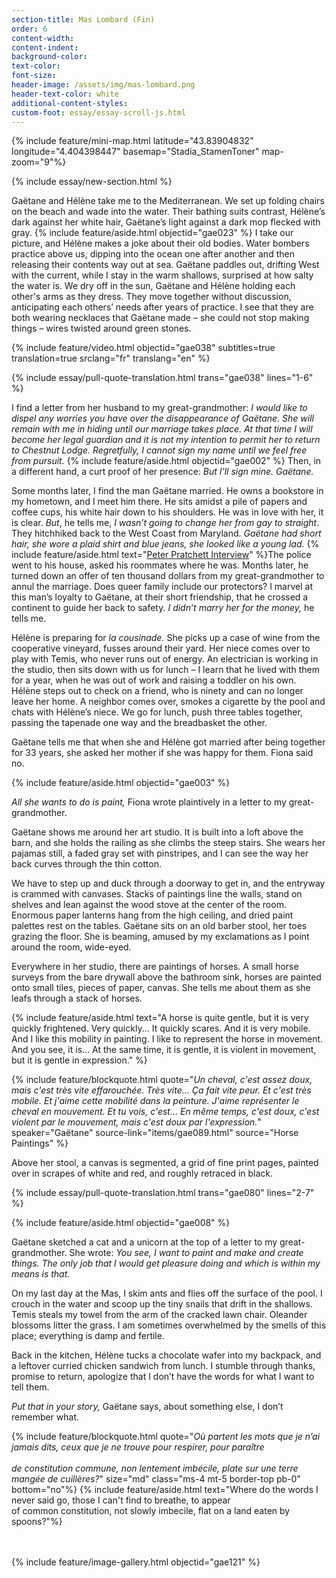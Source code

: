 ```yaml
---
section-title: Mas Lombard (Fin)
order: 6
content-width: 
content-indent: 
background-color: 
text-color: 
font-size:
header-image: /assets/img/mas-lombard.png
header-text-color: white
additional-content-styles:
custom-foot: essay/essay-scroll-js.html
---
```

<div class="row my-4" >
<div class="" markdown="1">

	
{% include feature/mini-map.html latitude="43.83904832" longitude="4.404398447" basemap="Stadia_StamenToner" map-zoom="9"%}

{% include essay/new-section.html %} 

Gaëtane and Hélène take me to the Mediterranean. We set up folding chairs on the beach and wade into the water. Their bathing suits contrast, Hélène’s dark against her white hair, Gaëtane’s light against a dark mop flecked with gray. {% include feature/aside.html objectid="gae023" %} I take our picture, and Hélène makes a joke about their old bodies. Water bombers practice above us, dipping into the ocean one after another and then releasing their contents way out at sea. Gaëtane paddles out, drifting West with the current, while I stay in the warm shallows, surprised at how salty the water is. We dry off in the sun, Gaëtane and Hélène holding each other's arms as they dress. They move together without discussion, anticipating each others’ needs after years of practice. I see that they are both wearing necklaces that Gaëtane made – she could not stop making things – wires twisted around green stones. 

{% include feature/video.html objectid="gae038" subtitles=true translation=true srclang="fr" translang="en" %}


{% include essay/pull-quote-translation.html trans="gae038" lines="1-6"  %}



I find a letter from her husband to my great-grandmother: *I would like to dispel any worries you have over the disappearance of Gaëtane. She will remain with me in hiding until our marriage takes place. At that time I will become her legal guardian and it is not my intention to permit her to return to Chestnut Lodge. Regretfully, I cannot sign my name until we feel free from pursuit.* {% include feature/aside.html objectid="gae002" %} Then, in a different hand, a curt proof of her presence: *But I’ll sign mine. Gaëtane.*

Some months later, I find the man Gaëtane married. He owns a bookstore in my hometown, and I meet him there. He sits amidst a pile of papers and coffee cups, his white hair down to his shoulders. He was in love with her, it is clear. *But*, he tells me, *I wasn’t going to change her from gay to straight*. They hitchhiked back to the West Coast from Maryland. *Gaëtane had short hair, she wore a plaid shirt and blue jeans, she looked like a young lad.* {% include feature/aside.html text="[Peter Pratchett Interview](/tender-spaces/items/gae110.html)" %}The police went to his house, asked his roommates where he was. Months later, he turned down an offer of ten thousand dollars from my great-grandmother to annul the marriage. Does queer family include our protectors? I marvel at this man’s loyalty to Gaëtane, at their short friendship, that he crossed a continent to guide her back to safety. *I didn’t marry her for the money,* he tells me.

Hélène is preparing for *la cousinade.* She picks up a case of wine from the cooperative vineyard, fusses around their yard. Her niece comes over to play with Temis, who never runs out of energy. An electrician is working in the studio, then sits down with us for lunch – I learn that he lived with them for a year, when he was out of work and raising a toddler on his own. Hélène steps out to check on a friend, who is ninety and can no longer leave her home. A neighbor comes over, smokes a cigarette by the pool and chats with Hélène’s niece. We go for lunch, push three tables together, passing the tapenade one way and the breadbasket the other.

Gaëtane tells me that when she and Hélène got married after being together for 33 years, she asked her mother if she was happy for them. Fiona said no.

{% include feature/aside.html objectid="gae003" %}

*All she wants to do is paint,* Fiona wrote plaintively in a letter to my great-grandmother.

Gaëtane shows me around her art studio. It is built into a loft above the barn, and she holds the railing as she climbs the steep stairs. She wears her pajamas still, a faded gray set with pinstripes, and I can see the way her back curves through the thin cotton.   

We have to step up and duck through a doorway to get in, and the entryway is crammed with canvases. Stacks of paintings line the walls, stand on shelves and lean against the wood stove at the center of the room. Enormous paper lanterns hang from the high ceiling, and dried paint palettes rest on the tables. Gaëtane sits on an old barber stool, her toes grazing the floor. She is beaming, amused by my exclamations as I point around the room, wide-eyed.

Everywhere in her studio, there are paintings of horses. A small horse surveys from the bare drywall above the bathroom sink, horses are painted onto small tiles, pieces of paper, canvas. She tells me about them as she leafs through a stack of horses.


{% include feature/aside.html text="A horse is quite gentle, but it is very quickly frightened. Very quickly... It quickly scares. And it is very mobile. And I like this mobility in painting. I like to represent the horse in movement. And you see, it is... At the same time, it is gentle, it is violent in movement, but it is gentle in expression." %}

{% include feature/blockquote.html quote="*Un cheval, c'est assez doux, mais c'est très vite effarouchée. Très vite... Ça fait vite peur. Et c'est très mobile. Et j'aime cette mobilité dans la peinture. J'aime représenter le cheval en mouvement. Et tu vois, c'est... En même temps, c'est doux, c'est violent par le mouvement, mais c'est doux par l'expression.*" speaker="Gaëtane" source-link="items/gae089.html" source="Horse Paintings" %}


Above her stool, a canvas is segmented, a grid of fine print pages, painted over in scrapes of white and red, and roughly retraced in black.

{% include essay/pull-quote-translation.html trans="gae080" lines="2-7"  %}

{% include feature/aside.html objectid="gae008" %}

Gaëtane sketched a cat and a unicorn at the top of a letter to my great-grandmother. She wrote: *You see, I want to paint and make and create things. The only job that I would get pleasure doing and which is within my means is that.*

On my last day at the Mas, I skim ants and flies off the surface of the pool. I crouch in the water and scoop up the tiny snails that drift in the shallows. Temis steals my towel from the arm of the cracked lawn chair. Oleander blossoms litter the grass. I am sometimes overwhelmed by the smells of this place; everything is damp and fertile.  

Back in the kitchen, Hélène tucks a chocolate wafer into my backpack, and a leftover curried chicken sandwich from lunch. I stumble through thanks, promise to return, apologize that I don’t have the words for what I want to tell them.

*Put that in your story,* Gaëtane says, about something else, I don’t remember what.  
   
{% include feature/blockquote.html quote="*Où partent les mots que je n’ai jamais dits, ceux que je ne trouve pour respirer, pour paraître<br><br> de constitution commune, non lentement imbécile, plate sur une terre mangée de cuillères?*" size="md" class="ms-4 mt-5 border-top pb-0" bottom="no"%} {% include feature/aside.html text="Where do the words I never said go, those I can't find to breathe, to appear <br>of common constitution, not slowly imbecile, flat on a land eaten by spoons?"%}

<br><br>
{% include feature/image-gallery.html objectid="gae121" %}
